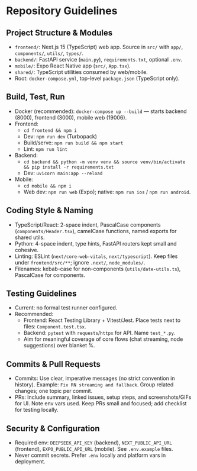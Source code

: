 # Repository Guidelines

## Project Structure & Modules
- `frontend/`: Next.js 15 (TypeScript) web app. Source in `src/` with `app/`, `components/`, `utils/`, `types/`.
- `backend/`: FastAPI service (`main.py`), `requirements.txt`, optional `.env`.
- `mobile/`: Expo React Native app (`src/`, `App.tsx`).
- `shared/`: TypeScript utilities consumed by web/mobile.
- Root: `docker-compose.yml`, top-level `package.json` (TypeScript only).

## Build, Test, Run
- Docker (recommended): `docker-compose up --build` — starts backend (8000), frontend (3000), mobile web (19006).
- Frontend:
  - `cd frontend && npm i`
  - Dev: `npm run dev` (Turbopack)
  - Build/serve: `npm run build && npm start`
  - Lint: `npm run lint`
- Backend:
  - `cd backend && python -m venv venv && source venv/bin/activate && pip install -r requirements.txt`
  - Dev: `uvicorn main:app --reload`
- Mobile:
  - `cd mobile && npm i`
  - Web dev: `npm run web` (Expo); native: `npm run ios` / `npm run android`.

## Coding Style & Naming
- TypeScript/React: 2-space indent, PascalCase components (`components/Header.tsx`), camelCase functions, named exports for shared utils.
- Python: 4-space indent, type hints, FastAPI routers kept small and cohesive.
- Linting: ESLint (`next/core-web-vitals`, `next/typescript`). Keep files under `frontend/src/**`; ignore `.next/`, `node_modules/`.
- Filenames: kebab-case for non-components (`utils/date-utils.ts`), PascalCase for components.

## Testing Guidelines
- Current: no formal test runner configured.
- Recommended:
  - Frontend: React Testing Library + Vitest/Jest. Place tests next to files: `Component.test.tsx`.
  - Backend: `pytest` with `requests`/`httpx` for API. Name `test_*.py`.
  - Aim for meaningful coverage of core flows (chat streaming, node suggestions) over blanket %.

## Commits & Pull Requests
- Commits: Use clear, imperative messages (no strict convention in history). Example: `Fix RN streaming and fallback`. Group related changes; one topic per commit.
- PRs: Include summary, linked issues, setup steps, and screenshots/GIFs for UI. Note env vars used. Keep PRs small and focused; add checklist for testing locally.

## Security & Configuration
- Required env: `DEEPSEEK_API_KEY` (backend), `NEXT_PUBLIC_API_URL` (frontend), `EXPO_PUBLIC_API_URL` (mobile). See `.env.example` files.
- Never commit secrets. Prefer `.env` locally and platform vars in deployment.

